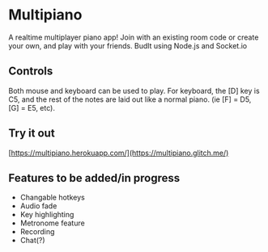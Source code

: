# Multipiano
A realtime multiplayer piano app! Join with an existing room code or create your own, and play with your friends. Budlt using Node.js and Socket.io
## Controls
Both mouse and keyboard can be used to play. 
For keyboard, the [D] key is C5, and the rest of the notes are laid out like a normal piano. (ie [F] = D5, [G] = E5, etc).
## Try it out
[https://multipiano.herokuapp.com/](https://multipiano.glitch.me/)
## Features to be added/in progress
- Changable hotkeys
- Audio fade
- Key highlighting
- Metronome feature
- Recording
- Chat(?)


